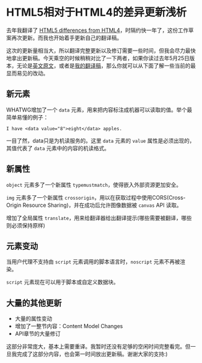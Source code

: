 # HTML5相对于HTML4的差异更新浅析

去年我翻译了 [HTML5 differences from HTML4](http://dev.w3.org/html5/html4-differences/)，时隔约快一年了，这份工作草案再次更新。而我也开始着手更新自己的翻译稿。

这次的更新量相当大，所以翻译完整更新以及修订需要一些时间，但我会尽力最快地拿出更新稿。今天乘空的时候稍稍对比了一下两者，如果你读过去年5月25日版本，无论是[英文原文](http://www.w3.org/TR/2011/WD-html5-diff-20110525/)，或者是[我的翻译稿](http://www.swordair.com/docs/html5-differences-from-html4/)，那么你就可以从下面了解一些当前的最显而易见的改动。

## 新元素

WHATWG增加了一个 `data` 元素，用来把内容标注成机器可以读取的值。举个最简单易懂的例子：

```
I have <data value="8">eight</data> apples.
```

一目了然，data只是为机读服务的。这里 `data` 元素的 `value` 属性是必须出现的，其值代表了 `data` 元素中的内容的机读格式。

## 新属性

`object` 元素多了一个新属性 `typemustmatch`，使得嵌入外部资源更加安全。

`img` 元素多了一个新属性 `crossorigin`，用以在获取过程中使用CORS(Cross-Origin Resource Sharing)，并在成功后允许图像数据被 `canvas` API 读取。

增加了全局属性 `translate`，用来给翻译器给出翻译提示(哪些需要被翻译，哪些则必须保持原样)

## 元素变动

当用户代理不支持由 `script` 元素调用的脚本语言时，`noscript` 元素不再被渲染。

`script` 元素现在可以用于脚本或自定义数据块。

## 大量的其他更新

- 大量的属性变动
- 增加了一整节内容：Content Model Changes
- API章节的大量修订


这部分非常庞大，基本上需要重译。我暂时还没有足够的空闲时间完整看完。但一旦我完成了这部分内容，也会第一时间放出更新稿。谢谢大家的支持:)